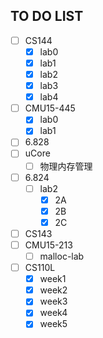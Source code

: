 ## TO DO LIST
- [ ] CS144
  - [x] lab0
  - [x] lab1
  - [x] lab2
  - [x] lab3
  - [x] lab4
- [ ] CMU15-445
  - [x] lab0
  - [x] lab1
- [ ] 6.828
- [ ] uCore
  - [ ] 物理内存管理
- [ ] 6.824
  - [ ] lab2
    - [x] 2A
    - [x] 2B
    - [x] 2C
- [ ] CS143
- [ ] CMU15-213
  - [ ] malloc-lab
  
- [ ] CS110L
  - [x] week1
  - [x] week2 
  - [x] week3
  - [x] week4
  - [x] week5
